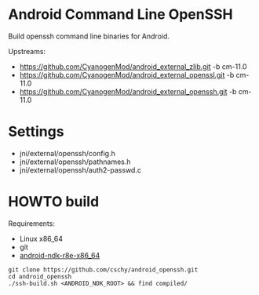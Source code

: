 Android Command Line OpenSSH
============================

Build openssh command line binaries for Android.

Upstreams:

* https://github.com/CyanogenMod/android_external_zlib.git -b cm-11.0
* https://github.com/CyanogenMod/android_external_openssl.git -b cm-11.0
* https://github.com/CyanogenMod/android_external_openssh.git -b cm-11.0

Settings
===========

* jni/external/openssh/config.h
* jni/external/openssh/pathnames.h
* jni/external/openssh/auth2-passwd.c

HOWTO build
===========

Requirements:

* Linux x86_64
* git
* [android-ndk-r8e-x86_64](https://dl.google.com/android/ndk/android-ndk-r8e-linux-x86_64.tar.bz2)

```
git clone https://github.com/cschy/android_openssh.git
cd android_openssh
./ssh-build.sh <ANDROID_NDK_ROOT> && find compiled/
```